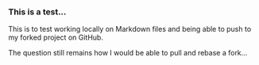 ### This is a test...
This is to test working locally on Markdown files and being able to push to my forked project on GitHub.

The question still remains how I would be able to pull and rebase a fork…